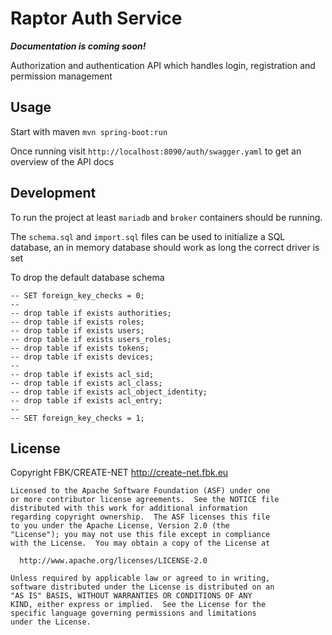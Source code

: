 Raptor Auth Service
===

***Documentation is coming soon!***

Authorization and authentication API which handles login, registration and permission management

Usage
---

Start with maven `mvn spring-boot:run`

Once running visit `http://localhost:8090/auth/swagger.yaml` to get an overview of the API docs

Development
---

To run the project at least `mariadb` and `broker` containers should be running.

The `schema.sql` and `import.sql` files can be used to initialize a SQL database, an in memory database should work as long the correct driver is set

To drop the default database schema

```
-- SET foreign_key_checks = 0;
--
-- drop table if exists authorities;
-- drop table if exists roles;
-- drop table if exists users;
-- drop table if exists users_roles;
-- drop table if exists tokens;
-- drop table if exists devices;
--
-- drop table if exists acl_sid;
-- drop table if exists acl_class;
-- drop table if exists acl_object_identity;
-- drop table if exists acl_entry;
--
-- SET foreign_key_checks = 1;
```

License
---

Copyright FBK/CREATE-NET <http://create-net.fbk.eu>

```
Licensed to the Apache Software Foundation (ASF) under one
or more contributor license agreements.  See the NOTICE file
distributed with this work for additional information
regarding copyright ownership.  The ASF licenses this file
to you under the Apache License, Version 2.0 (the
"License"); you may not use this file except in compliance
with the License.  You may obtain a copy of the License at

  http://www.apache.org/licenses/LICENSE-2.0

Unless required by applicable law or agreed to in writing,
software distributed under the License is distributed on an
"AS IS" BASIS, WITHOUT WARRANTIES OR CONDITIONS OF ANY
KIND, either express or implied.  See the License for the
specific language governing permissions and limitations
under the License.
```
